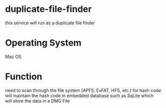 # duplicate-file-finder
this service will run as a duplicate file finder

# Operating System
Mac OS

# Function
need to scan through the file system (APFS, ExFAT, HFS, etc.) for hash code
will maintain the hash code in embedded database such as SqLite which will store the data in a DMG File
